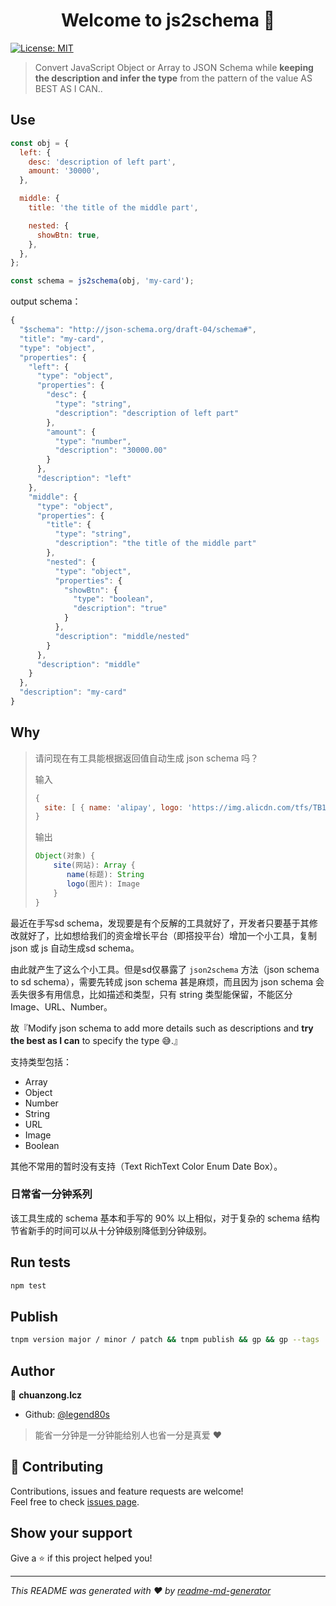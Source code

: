 <h1 align="center">Welcome to js2schema 👋</h1>
<p>
  <a href="#" target="_blank">
    <img alt="License: MIT" src="https://img.shields.io/badge/License-MIT-yellow.svg" />
  </a>
</p>

> Convert JavaScript Object or Array to JSON Schema while **keeping the description and infer the type** from the pattern of the value AS BEST AS I CAN..
>

## Use

```javascript
const obj = {
  left: {
    desc: 'description of left part',
    amount: '30000',
  },

  middle: {
    title: 'the title of the middle part',

    nested: {
      showBtn: true,
    },
  },
};

const schema = js2schema(obj, 'my-card');
```

output schema：

```javascript
{
  "$schema": "http://json-schema.org/draft-04/schema#",
  "title": "my-card",
  "type": "object",
  "properties": {
    "left": {
      "type": "object",
      "properties": {
        "desc": {
          "type": "string",
          "description": "description of left part"
        },
        "amount": {
          "type": "number",
          "description": "30000.00"
        }
      },
      "description": "left"
    },
    "middle": {
      "type": "object",
      "properties": {
        "title": {
          "type": "string",
          "description": "the title of the middle part"
        },
        "nested": {
          "type": "object",
          "properties": {
            "showBtn": {
              "type": "boolean",
              "description": "true"
            }
          },
          "description": "middle/nested"
        }
      },
      "description": "middle"
    }
  },
  "description": "my-card"
}
```

## Why

> 请问现在有工具能根据返回值自动生成 json schema 吗？
>
> 输入
>
> ```js
> {
>   site: [ { name: 'alipay', logo: 'https://img.alicdn.com/tfs/TB1qEwuzrj1gK0jSZFOXXc7GpXa-32-32.ico' } ]
> }
> ```
>
> 输出
>
> ```js
> Object(对象) {
>     site(网站): Array {
>        name(标题): String
>        logo(图片): Image
>     }
> }
> ```

最近在手写sd schema，发现要是有个反解的工具就好了，开发者只要基于其修改就好了，比如想给我们的资金增长平台（即搭投平台）增加一个小工具，复制 json 或 js 自动生成sd schema。

由此就产生了这么个小工具。但是sd仅暴露了 `json2schema` 方法（json schema to sd schema），需要先转成 json schema 甚是麻烦，而且因为 json schema 会丢失很多有用信息，比如描述和类型，只有 string 类型能保留，不能区分 Image、URL、Number。

故『Modify json schema to add more details such as descriptions and **try the best as I can** to specify the type 😅.』

支持类型包括：

- Array
- Object
- Number
- String
- URL
- Image
- Boolean

其他不常用的暂时没有支持（Text RichText Color Enum Date Box）。

### 日常省一分钟系列

该工具生成的 schema 基本和手写的 90% 以上相似，对于复杂的 schema 结构节省新手的时间可以从十分钟级别降低到分钟级别。

## Run tests

```sh
npm test
```

## Publish

```sh
tnpm version major / minor / patch && tnpm publish && gp && gp --tags
```

## Author

👤 **chuanzong.lcz**

* Github: [@legend80s](https://github.com/legend80s)

> 能省一分钟是一分钟能给别人也省一分是真爱 ❤️

## 🤝 Contributing

Contributions, issues and feature requests are welcome!<br />Feel free to check [issues page](https://github.com/legend80s/js2schema/issues).

## Show your support

Give a ⭐️ if this project helped you!

***
_This README was generated with ❤️ by [readme-md-generator](https://github.com/kefranabg/readme-md-generator)_
